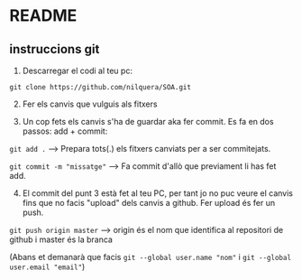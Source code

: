 # README

## instruccions git

1. Descarregar el codi al teu pc:

```git clone https://github.com/nilquera/SOA.git```

2. Fer els canvis que vulguis als fitxers

3. Un cop fets els canvis s'ha de guardar aka fer commit. Es fa en dos passos: add + commit:

```git add .``` --> Prepara tots(.) els fitxers canviats per a ser commitejats.

```git commit -m "missatge"``` --> Fa commit d'allò que previament li has fet add.

4. El commit del punt 3 està fet al teu PC, per tant jo no puc veure el canvis fins que no facis "upload" dels canvis a github. Fer upload és fer un push.

```git push origin master``` --> origin és el nom que identifica al repositori de github i master és la branca

(Abans et demanarà que facis `git --global user.name "nom"` i `git --global user.email "email"`)